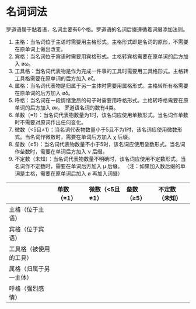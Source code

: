 # 名词词法

罗道语属于黏着语，名词主要有6个格。罗道语的名词后缀遵循着词缀添加法则。

1. 主格：当名词位于主语时需要用主格形式。主格形式即是名词的原形，不需要在原单词上做出改变。
2. 宾格：当名词位于宾语时需要用宾格形式。主格转宾格需要在原单词的后方加入 øω。
3. 工具格：当名词代表物是作为完成一件事的工具时需要用工具格形式。主格转工具格需要在原单词的后方加入 øζ。
4. 属格：当名词代表物是归属于另一主体时需要用属格形式。主格转所有格需要在原单词的后方加入 øδ。
5. 呼格：当名词在一段情绪激昂的句子时需要用呼格形式。主格转呼格需要在原单词的后方加入 øκ。
   罗道语名词的数有4类。
6. 单数（=1）：当名词代表物数量为1时，该名词应使用单数形式。当名词作单数时不需要对原词作出任何变化。
7. 微数（<5且≠1）：当名词代表物数量小于5且不为1时，该名词应使用微数形式。当名词作微数时，需要在单词后方加入 χ 后缀。
8. 垒数（≥5）：当名词代表物数量不小于5时，该名词应使用垒数形式。当名词作垒数时，需要在单词后方加入 ν 后缀。
9. 不定数（未知）：当名词代表物数量不明确时，该名词应使用不定数形式。当名词作不定数时，需要在单词后方加入 μ 后缀。
   （注：如果加入数后缀的单词是主格，需要在原单词后加入 ø 再加入词缀）

|                        | 单数（=1） | 微数（<5且≠1） | 垒数（≥5） | 不定数（未知） |
| :--------------------- | :--------- | :------------- | :--------- | :------------- |
| 主格（位于主语）       |            |                |            |                |
| 宾格（位于宾语）       |            |                |            |                |
| 工具格（被使用的工具） |            |                |            |                |
| 属格（归属于另一主体） |            |                |            |                |
| 呼格（强烈感情）       |            |                |            |                |